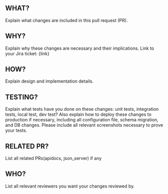 ## WHAT?

Explain what changes are included in this pull request (PR).

## WHY?

Explain why these changes are necessary and their implications.
Link to your Jira ticket: {link}

## HOW?

Explain design and implementation details.

## TESTING?

Explain what tests have you done on these changes: unit tests, integration tests, local test, dev test? Also explain how to deploy these changes to production if necessary, including all configuration file, schema migration, and DB changes. Please include all relevant screenshots necessary to prove your tests.

## RELATED PR?

List all related PRs(apidocs, json_server) if any

## WHO?

List all relevant reviewers you want your changes reviewed by.
